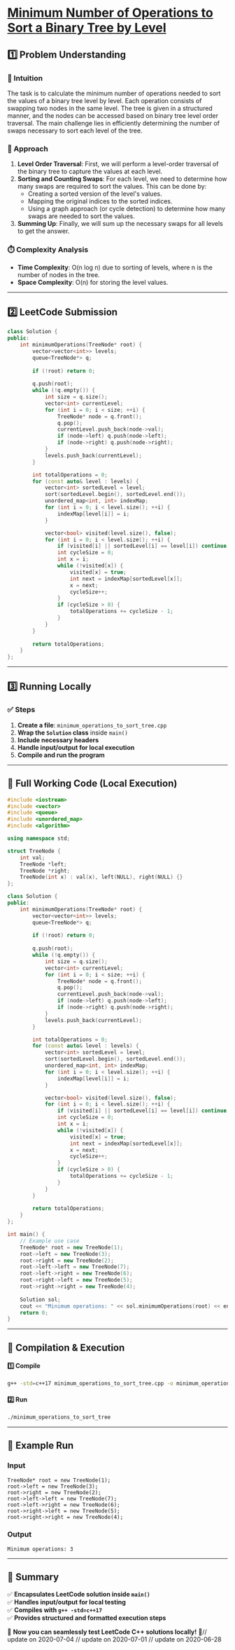 # **[Minimum Number of Operations to Sort a Binary Tree by Level](https://leetcode.com/problems/minimum-number-of-operations-to-sort-a-binary-tree-by-level/description/)**  

## **1️⃣ Problem Understanding**  
### **📌 Intuition**  
The task is to calculate the minimum number of operations needed to sort the values of a binary tree level by level. Each operation consists of swapping two nodes in the same level. The tree is given in a structured manner, and the nodes can be accessed based on binary tree level order traversal. The main challenge lies in efficiently determining the number of swaps necessary to sort each level of the tree.

### **🚀 Approach**  
1. **Level Order Traversal**: First, we will perform a level-order traversal of the binary tree to capture the values at each level.
2. **Sorting and Counting Swaps**: For each level, we need to determine how many swaps are required to sort the values. This can be done by:
   - Creating a sorted version of the level's values.
   - Mapping the original indices to the sorted indices.
   - Using a graph approach (or cycle detection) to determine how many swaps are needed to sort the values.
3. **Summing Up**: Finally, we will sum up the necessary swaps for all levels to get the answer.

### **⏱️ Complexity Analysis**  
- **Time Complexity**: O(n log n) due to sorting of levels, where n is the number of nodes in the tree.
- **Space Complexity**: O(n) for storing the level values.

---  

## **2️⃣ LeetCode Submission**  
```cpp
class Solution {
public:
    int minimumOperations(TreeNode* root) {
        vector<vector<int>> levels;
        queue<TreeNode*> q;
        
        if (!root) return 0;
        
        q.push(root);
        while (!q.empty()) {
            int size = q.size();
            vector<int> currentLevel;
            for (int i = 0; i < size; ++i) {
                TreeNode* node = q.front();
                q.pop();
                currentLevel.push_back(node->val);
                if (node->left) q.push(node->left);
                if (node->right) q.push(node->right);
            }
            levels.push_back(currentLevel);
        }

        int totalOperations = 0;
        for (const auto& level : levels) {
            vector<int> sortedLevel = level;
            sort(sortedLevel.begin(), sortedLevel.end());
            unordered_map<int, int> indexMap;
            for (int i = 0; i < level.size(); ++i) {
                indexMap[level[i]] = i;
            }

            vector<bool> visited(level.size(), false);
            for (int i = 0; i < level.size(); ++i) {
                if (visited[i] || sortedLevel[i] == level[i]) continue;
                int cycleSize = 0;
                int x = i;
                while (!visited[x]) {
                    visited[x] = true;
                    int next = indexMap[sortedLevel[x]];
                    x = next;
                    cycleSize++;
                }
                if (cycleSize > 0) {
                    totalOperations += cycleSize - 1;
                }
            }
        }
        
        return totalOperations;
    }
};
```  

---  

## **3️⃣ Running Locally**  
### **✅ Steps**  
1. **Create a file**: `minimum_operations_to_sort_tree.cpp`  
2. **Wrap the `Solution` class** inside `main()`  
3. **Include necessary headers**  
4. **Handle input/output for local execution**  
5. **Compile and run the program**  

---  

## **📝 Full Working Code (Local Execution)**  
```cpp
#include <iostream>
#include <vector>
#include <queue>
#include <unordered_map>
#include <algorithm>

using namespace std;

struct TreeNode {
    int val;
    TreeNode *left;
    TreeNode *right;
    TreeNode(int x) : val(x), left(NULL), right(NULL) {}
};

class Solution {
public:
    int minimumOperations(TreeNode* root) {
        vector<vector<int>> levels;
        queue<TreeNode*> q;
        
        if (!root) return 0;
        
        q.push(root);
        while (!q.empty()) {
            int size = q.size();
            vector<int> currentLevel;
            for (int i = 0; i < size; ++i) {
                TreeNode* node = q.front();
                q.pop();
                currentLevel.push_back(node->val);
                if (node->left) q.push(node->left);
                if (node->right) q.push(node->right);
            }
            levels.push_back(currentLevel);
        }

        int totalOperations = 0;
        for (const auto& level : levels) {
            vector<int> sortedLevel = level;
            sort(sortedLevel.begin(), sortedLevel.end());
            unordered_map<int, int> indexMap;
            for (int i = 0; i < level.size(); ++i) {
                indexMap[level[i]] = i;
            }

            vector<bool> visited(level.size(), false);
            for (int i = 0; i < level.size(); ++i) {
                if (visited[i] || sortedLevel[i] == level[i]) continue;
                int cycleSize = 0;
                int x = i;
                while (!visited[x]) {
                    visited[x] = true;
                    int next = indexMap[sortedLevel[x]];
                    x = next;
                    cycleSize++;
                }
                if (cycleSize > 0) {
                    totalOperations += cycleSize - 1;
                }
            }
        }
        
        return totalOperations;
    }
};

int main() {
    // Example use case
    TreeNode* root = new TreeNode(1);
    root->left = new TreeNode(3);
    root->right = new TreeNode(2);
    root->left->left = new TreeNode(7);
    root->left->right = new TreeNode(6);
    root->right->left = new TreeNode(5);
    root->right->right = new TreeNode(4);
    
    Solution sol;
    cout << "Minimum operations: " << sol.minimumOperations(root) << endl;
    return 0;
}
```  

---  

## **🔧 Compilation & Execution**  
#### **1️⃣ Compile**  
```bash
g++ -std=c++17 minimum_operations_to_sort_tree.cpp -o minimum_operations_to_sort_tree
```  

#### **2️⃣ Run**  
```bash
./minimum_operations_to_sort_tree
```  

---  

## **🎯 Example Run**  
### **Input**  
```
TreeNode* root = new TreeNode(1);
root->left = new TreeNode(3);
root->right = new TreeNode(2);
root->left->left = new TreeNode(7);
root->left->right = new TreeNode(6);
root->right->left = new TreeNode(5);
root->right->right = new TreeNode(4);
```  
### **Output**  
```
Minimum operations: 3
```  

---  

## **📌 Summary**  
✅ **Encapsulates LeetCode solution inside `main()`**  
✅ **Handles input/output for local testing**  
✅ **Compiles with `g++ -std=c++17`**  
✅ **Provides structured and formatted execution steps**  

🚀 **Now you can seamlessly test LeetCode C++ solutions locally!** 🚀// update on 2020-07-04
// update on 2020-07-01
// update on 2020-06-28
